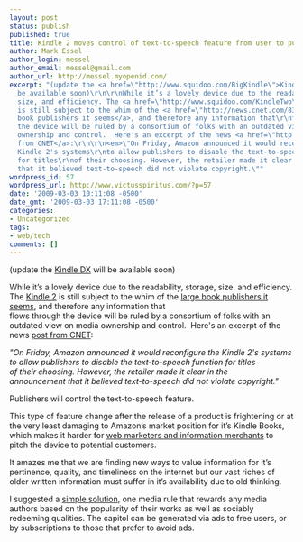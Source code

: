 ```yaml
---
layout: post
status: publish
published: true
title: Kindle 2 moves control of text-to-speech feature from user to publisher
author: Mark Essel
author_login: messel
author_email: messel@gmail.com
author_url: http://messel.myopenid.com/
excerpt: "(update the <a href=\"http://www.squidoo.com/BigKindle\">Kindle DX</a> will
  be available soon)\r\n\r\nWhile it’s a lovely device due to the readability, storage,
  size, and efficiency. The <a href=\"http://www.squidoo.com/KindleTwo\">Kindle 2</a>
  is still subject to the whim of the <a href=\"http://news.cnet.com/8301-17938_105-10185538-1.html\">large
  book publishers it seems</a>, and therefore any information that\r\nflows through
  the device will be ruled by a consortium of folks with an outdated view on media
  ownership and control.  Here's an excerpt of the news <a href=\"http://news.cnet.com/8301-17938_105-10185538-1.html\">post
  from CNET</a>:\r\n\r\n<em>\"On Friday, Amazon announced it would reconfigure the
  Kindle 2's systems\r\nto allow publishers to disable the text-to-speech function
  for titles\r\nof their choosing. However, the retailer made it clear in the\r\nannouncement
  that it believed text-to-speech did not violate copyright.\""
wordpress_id: 57
wordpress_url: http://www.victusspiritus.com/?p=57
date: '2009-03-03 10:11:08 -0500'
date_gmt: '2009-03-03 17:11:08 -0500'
categories:
- Uncategorized
tags:
- web/tech
comments: []
---
```

<p>(update the <a href="http://www.squidoo.com/BigKindle">Kindle DX</a> will be available soon)</p>
<p>While it’s a lovely device due to the readability, storage, size, and efficiency. The <a href="http://www.squidoo.com/KindleTwo">Kindle 2</a> is still subject to the whim of the <a href="http://news.cnet.com/8301-17938_105-10185538-1.html">large book publishers it seems</a>, and therefore any information that<br />
flows through the device will be ruled by a consortium of folks with an outdated view on media ownership and control.  Here's an excerpt of the news <a href="http://news.cnet.com/8301-17938_105-10185538-1.html">post from CNET</a>:</p>
<p><em>"On Friday, Amazon announced it would reconfigure the Kindle 2's systems<br />
to allow publishers to disable the text-to-speech function for titles<br />
of their choosing. However, the retailer made it clear in the<br />
announcement that it believed text-to-speech did not violate copyright."<a id="more"></a><a id="more-57"></a></em></p>
<p>Publishers will control the text-to-speech feature.</p>
<p>This type of feature change after the release of a product is frightening or at the very least damaging to Amazon’s market position for it’s Kindle Books, which makes it harder for <a href="http://www.squidoo.com/groups/Kindle2">web marketers and information merchants</a> to pitch the device to potential customers.</p>
<p>It amazes me that we are finding new ways to value information for it’s pertinence, quality, and timeliness on the internet but our vast riches of older written information must suffer in it’s availability due to old thinking.</p>
<p>I suggested a <a href="http://www.victusspiritus.com/2009/03/02/free-information-and-one-media-solution-that-id-subscribe-to/">simple solution</a>, one media rule that rewards any media authors based on the popularity of their works as well as sociably redeeming qualities. The capitol can be generated via ads to free users, or by subscriptions to those that prefer to avoid ads.</p>
